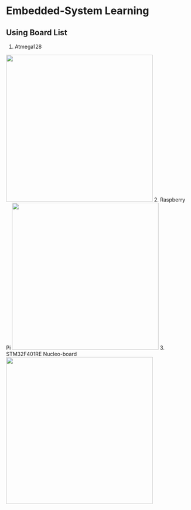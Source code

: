 # Embedded-System Learning
  
## Using Board List
1. Atmega128  
<img src="https://user-images.githubusercontent.com/52377778/86985352-0899ae80-c1cc-11ea-8159-56aa19196f73.png" width="400" height="400" />  
2. Raspberry Pi  
<img src="https://user-images.githubusercontent.com/52377778/86985239-c6706d00-c1cb-11ea-81e6-5a52bf7e535a.png" width="400" height="400" />  
3. STM32F401RE Nucleo-board  
<img src="https://user-images.githubusercontent.com/52377778/86985336-ffa8dd00-c1cb-11ea-9c03-5237308db9cc.png" width="400" height="400" />  


